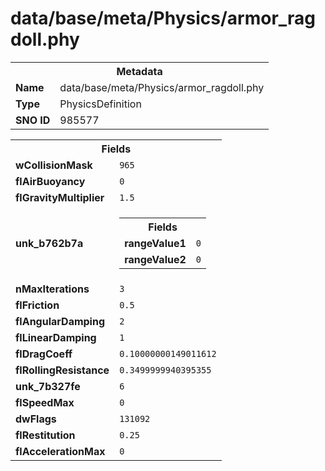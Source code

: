 <h1>data/base/meta/Physics/armor_ragdoll.phy</h1><table><tr><th colspan="100%">Metadata</th></tr><tr><td><b>Name</b></td><td>data/base/meta/Physics/armor_ragdoll.phy</td></tr><tr><td><b>Type</b></td><td>PhysicsDefinition</td></tr><tr><td><b>SNO ID</b></td><td>985577</td></tr></table>

<table><tr><th colspan="100%">Fields</th></tr><tr><td><b>wCollisionMask</b></td><td><code>965</code></td></tr><tr><td><b>flAirBuoyancy</b></td><td><code>0</code></td></tr><tr><td><b>flGravityMultiplier</b></td><td><code>1.5</code></td></tr><tr><td><b>unk_b762b7a</b></td><td><table><tr><th colspan="100%">Fields</th></tr><tr><td><b>rangeValue1</b></td><td><code>0</code></td></tr><tr><td><b>rangeValue2</b></td><td><code>0</code></td></tr></table>

</td></tr><tr><td><b>nMaxIterations</b></td><td><code>3</code></td></tr><tr><td><b>flFriction</b></td><td><code>0.5</code></td></tr><tr><td><b>flAngularDamping</b></td><td><code>2</code></td></tr><tr><td><b>flLinearDamping</b></td><td><code>1</code></td></tr><tr><td><b>flDragCoeff</b></td><td><code>0.10000000149011612</code></td></tr><tr><td><b>flRollingResistance</b></td><td><code>0.3499999940395355</code></td></tr><tr><td><b>unk_7b327fe</b></td><td><code>6</code></td></tr><tr><td><b>flSpeedMax</b></td><td><code>0</code></td></tr><tr><td><b>dwFlags</b></td><td><code>131092</code></td></tr><tr><td><b>flRestitution</b></td><td><code>0.25</code></td></tr><tr><td><b>flAccelerationMax</b></td><td><code>0</code></td></tr></table>

